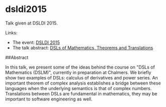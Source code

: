 # dsldi2015
Talk given at DSLDI 2015.

Links:
* The event: [DSLDI 2015](http://2015.ecoop.org/track/dsldi-2015-papers)
* The talk abstract: [DSLs of Mathematics, Theorems and Translations](http://2015.ecoop.org/event/dsldi-2015-papers-dsls-of-mathematics-theorems-and-translations)

##Abstract

In this talk, we present some of the ideas behind the course on "DSLs of Mathematics (DSLM)", currently in preparation at Chalmers. We briefly show two examples of DSLs: calculus of derivatives and power series. An important theorem of complex analysis establishes a bridge between these languages when the underlying semantics is that of complex numbers. Translations between DSLs are fundamental in mathematics, they may be important to software engineering as well.
